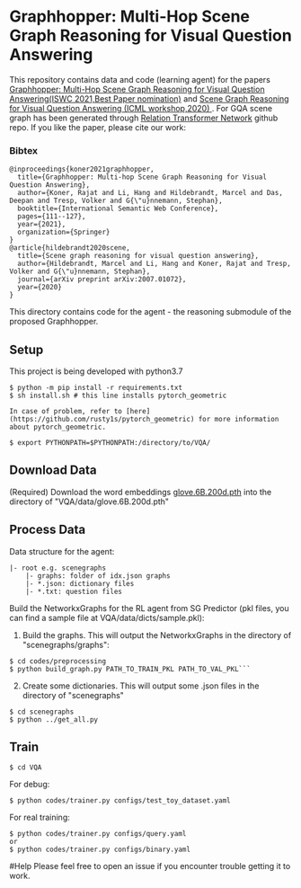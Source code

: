 # Graphhopper: Multi-Hop Scene Graph Reasoning for Visual Question Answering


This repository contains data and code (learning agent) for the papers [Graphhopper: Multi-Hop Scene Graph Reasoning for Visual Question Answering(ISWC 2021,Best Paper nomination)](https://arxiv.org/abs/2107.06325) and [Scene Graph Reasoning for Visual Question Answering
(ICML workshop,2020)
](https://arxiv.org/abs/2107.05448). For GQA scene graph has been generated through [Relation Transformer Network](https://github.com/rajatkoner08/rtn) github repo. If you like the paper, please cite our work:

### Bibtex

```
@inproceedings{koner2021graphhopper,
  title={Graphhopper: Multi-hop Scene Graph Reasoning for Visual Question Answering},
  author={Koner, Rajat and Li, Hang and Hildebrandt, Marcel and Das, Deepan and Tresp, Volker and G{\"u}nnemann, Stephan},
  booktitle={International Semantic Web Conference},
  pages={111--127},
  year={2021},
  organization={Springer}
}
@article{hildebrandt2020scene,
  title={Scene graph reasoning for visual question answering},
  author={Hildebrandt, Marcel and Li, Hang and Koner, Rajat and Tresp, Volker and G{\"u}nnemann, Stephan},
  journal={arXiv preprint arXiv:2007.01072},
  year={2020}
}
```
This directory contains code for the agent - the reasoning submodule of the proposed Graphhopper.


## Setup
This project is being developed with python3.7
```shell
$ python -m pip install -r requirements.txt
$ sh install.sh # this line installs pytorch_geometric
```

```
In case of problem, refer to [here](https://github.com/rusty1s/pytorch_geometric) for more information about pytorch_geometric.
```
```
$ export PYTHONPATH=$PYTHONPATH:/directory/to/VQA/
``` 
## Download Data
(Required) Download the word embeddings [glove.6B.200d.pth](https://drive.google.com/file/d/1ptU4oHObYoqm1se5ZiBQrX_5IZsMFsWm/view?usp=sharing) 
into the directory of "VQA/data/glove.6B.200d.pth"


## Process Data
Data structure for the agent:

    |- root e.g. scenegraphs
        |- graphs: folder of idx.json graphs
        |- *.json: dictionary files
        |- *.txt: question files

Build the NetworkxGraphs for the RL agent from SG Predictor (pkl files, you can find a sample file at VQA/data/dicts/sample.pkl):

1. Build the graphs. This will output the NetworkxGraphs in the directory of "scenegraphs/graphs":
```shell
$ cd codes/preprocessing
$ python build_graph.py PATH_TO_TRAIN_PKL PATH_TO_VAL_PKL```
```
2. Create some dictionaries. This will output some .json files in the directory of "scenegraphs"
```
$ cd scenegraphs
$ python ../get_all.py
```

## Train
```
$ cd VQA
```
For debug:
```
$ python codes/trainer.py configs/test_toy_dataset.yaml
```
For real training:
```
$ python codes/trainer.py configs/query.yaml
or
$ python codes/trainer.py configs/binary.yaml
```

#Help
Please feel free to open an issue if you encounter trouble getting it to work.